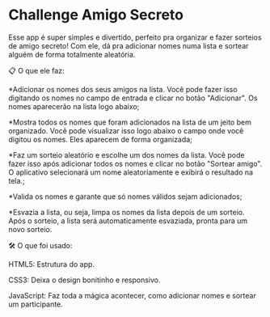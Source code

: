 # Challenge Amigo Secreto

Esse app é super simples e divertido, perfeito pra organizar e fazer sorteios de amigo secreto! Com ele, dá pra adicionar nomes numa lista e sortear alguém de forma totalmente aleatória.

📋 O que ele faz:

  *Adicionar os nomes dos seus amigos na lista. Você pode fazer isso digitando os nomes no campo de entrada e clicar no botão "Adicionar". Os nomes aparecerão na lista logo abaixo;
  
  *Mostra todos os nomes que foram adicionados na lista de um jeito bem organizado. Você pode visualizar isso logo abaixo o campo onde você digitou os nomes. Eles aparecem de forma organizada;
  
  *Faz um sorteio aleatório e escolhe um dos nomes da lista. Você pode fazer isso após adicionar todos os nomes e clicar no botão "Sortear amigo". O aplicativo selecionará um nome aleatoriamente e exibirá o resultado na tela.;
  
  *Valida os nomes e garante que só nomes válidos sejam adicionados;
  
  *Esvazia a lista, ou seja, limpa os nomes da lista depois de um sorteio. Após o sorteio, a lista será automaticamente esvaziada, pronta para um novo sorteio.





🛠️ O que foi usado:

HTML5: Estrutura do app.

CSS3: Deixa o design bonitinho e responsivo.

JavaScript: Faz toda a mágica acontecer, como adicionar nomes e sortear um participante.
